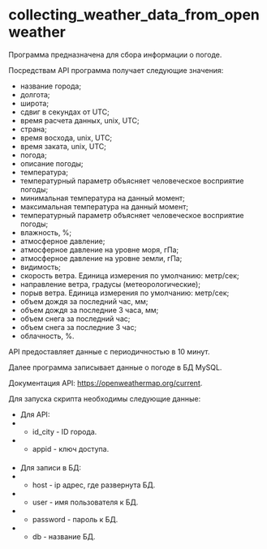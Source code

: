 # collecting_weather_data_from_openweather

Программа предназначена для сбора информации о погоде.

Посредствам API программа получает следующие значения:
* название города;
* долгота;
* широта;
* сдвиг в секундах от UTC;
* время расчета данных, unix, UTC;
* страна;
* время восхода, unix, UTC;
* время заката, unix, UTC;
* погода;
* описание погоды;
* температура;
* температурный параметр объясняет человеческое восприятие погоды;
* минимальная температура на данный момент;
* максимальная температура на данный момент;
* температурный параметр объясняет человеческое восприятие погоды;
* влажность, %;
* атмосферное давление;
* атмосферное давление на уровне моря, гПа;
* атмосферное давление на уровне земли, гПа;
* видимость;
* скорость ветра. Единица измерения по умолчанию: метр/сек;
* направление ветра, градусы (метеорологические);
* порыв ветра. Единица измерения по умолчанию: метр/сек;
* объем дождя за последний час, мм;
* объем дождя за последние 3 часа, мм;
* объем снега за последний час;
* объем снега за последние 3 час;
* облачность, %.

API предоставляет данные с периодичностью в 10 минут.

Далее программа записывает данные о погоде в БД MySQL.

Документация API: https://openweathermap.org/current.

Для запуска скрипта необходимы следующие данные:
* Для API:
* * id_city - ID города.
* * appid - ключ доступа.
####
* Для записи в БД:
* * host - ip адрес, где развернута БД.
* * user - имя пользователя к БД.
* * password - пароль к БД.
* * db - название БД.
